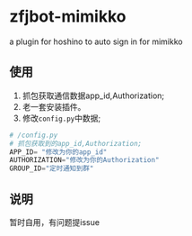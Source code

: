 # zfjbot-mimikko

a plugin for hoshino to auto sign in for mimikko

## 使用

1. 抓包获取通信数据app_id,Authorization;
2. 老一套安装插件。
3. 修改`config.py`中数据;

``` python
# /config.py
# 抓包获取到的app_id,Authorization;
APP_ID= "修改为你的app_id"
AUTHORIZATION="修改为你的Authorization"
GROUP_ID="定时通知到群"
```

## 说明

暂时自用，有问题提issue
